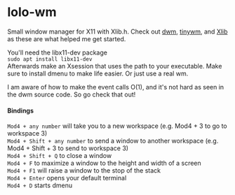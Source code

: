 # lolo-wm
Small window manager for X11 with Xlib.h. Check out [dwm](https://github.com/fanglingsu/dwm), [tinywm](https://github.com/mackstann/tinywm), and [Xlib](https://www.x.org/releases/X11R7.7/doc/libX11/libX11/libX11.html) as these are what helped me get started.

You'll need the libx11-dev package\
`sudo apt install libx11-dev`\
Afterwards make an Xsession that uses the path to your executable. Make sure to install dmenu to make life easier. Or just use a real wm.

I am aware of how to make the event calls O(1), and it's not hard as seen in the dwm source code. So go check that out!

#### Bindings
`Mod4 + any number` will take you to a new workspace (e.g. Mod4 + 3 to go to workspace 3)\
`Mod4 + Shift + any number` to send a window to another workspace (e.g. Mod4 + Shift + 3 to send to workspace 3)\
`Mod4 + Shift + Q` to close a window\
`Mod4 + F` to maximize a window to the height and width of a screen\
`Mod4 + F1` will raise a window to the stop of the stack\
`Mod4 + Enter` opens your default terminal\
`Mod4 + D` starts dmenu
